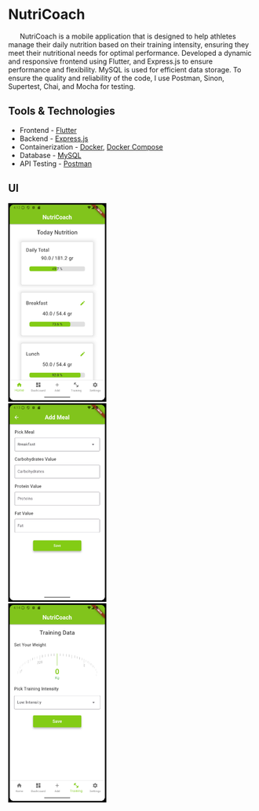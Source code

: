 # NutriCoach

&nbsp;&nbsp;&nbsp;&nbsp;&nbsp;&nbsp;NutriCoach is a mobile application that is designed to help athletes manage their daily nutrition based on their training intensity, ensuring they meet their nutritional needs for optimal performance. Developed a dynamic and responsive frontend using Flutter, and Express.js to ensure performance and flexibility. MySQL is used for efficient data storage. To ensure the quality and reliability of the code, I use Postman, Sinon, Supertest, Chai, and Mocha for testing. 

## Tools & Technologies
* Frontend - [Flutter](https://flutter.dev/)
* Backend - [Express.js](https://expressjs.com/)
* Containerization - [Docker](https://www.docker.com/), [Docker Compose](https://docs.docker.com/compose/)
* Database - [MySQL](https://www.mysql.com/)
* API Testing - [Postman](https://www.postman.com/)

## UI
<img alt="NC Main" width="200px" src="./images/NC01.PNG">

<br>

<img alt="NC Add Meal" width="200px" src="./images/NC02.PNG">

<br>

<img alt="NC Add Tarining" width="200px" src="./images/NC03.PNG">